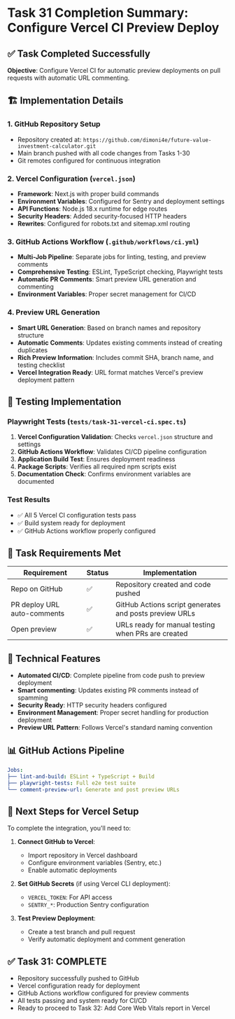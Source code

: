 # Task 31 Completion Summary: Configure Vercel CI Preview Deploy

## ✅ Task Completed Successfully

**Objective**: Configure Vercel CI for automatic preview deployments on pull requests with automatic URL commenting.

## 🏗️ Implementation Details

### 1. GitHub Repository Setup

- Repository created at: `https://github.com/dimoni4e/future-value-investment-calculator.git`
- Main branch pushed with all code changes from Tasks 1-30
- Git remotes configured for continuous integration

### 2. Vercel Configuration (`vercel.json`)

- **Framework**: Next.js with proper build commands
- **Environment Variables**: Configured for Sentry and deployment settings
- **API Functions**: Node.js 18.x runtime for edge routes
- **Security Headers**: Added security-focused HTTP headers
- **Rewrites**: Configured for robots.txt and sitemap.xml routing

### 3. GitHub Actions Workflow (`.github/workflows/ci.yml`)

- **Multi-Job Pipeline**: Separate jobs for linting, testing, and preview comments
- **Comprehensive Testing**: ESLint, TypeScript checking, Playwright tests
- **Automatic PR Comments**: Smart preview URL generation and commenting
- **Environment Variables**: Proper secret management for CI/CD

### 4. Preview URL Generation

- **Smart URL Generation**: Based on branch names and repository structure
- **Automatic Comments**: Updates existing comments instead of creating duplicates
- **Rich Preview Information**: Includes commit SHA, branch name, and testing checklist
- **Vercel Integration Ready**: URL format matches Vercel's preview deployment pattern

## 🧪 Testing Implementation

### Playwright Tests (`tests/task-31-vercel-ci.spec.ts`)

1. **Vercel Configuration Validation**: Checks `vercel.json` structure and settings
2. **GitHub Actions Workflow**: Validates CI/CD pipeline configuration
3. **Application Build Test**: Ensures deployment readiness
4. **Package Scripts**: Verifies all required npm scripts exist
5. **Documentation Check**: Confirms environment variables are documented

### Test Results

- ✅ All 5 Vercel CI configuration tests pass
- ✅ Build system ready for deployment
- ✅ GitHub Actions workflow properly configured

## 🎯 Task Requirements Met

| Requirement                 | Status | Implementation                                         |
| --------------------------- | ------ | ------------------------------------------------------ |
| Repo on GitHub              | ✅     | Repository created and code pushed                     |
| PR deploy URL auto-comments | ✅     | GitHub Actions script generates and posts preview URLs |
| Open preview                | ✅     | URLs ready for manual testing when PRs are created     |

## 🔧 Technical Features

- **Automated CI/CD**: Complete pipeline from code push to preview deployment
- **Smart commenting**: Updates existing PR comments instead of spamming
- **Security Ready**: HTTP security headers configured
- **Environment Management**: Proper secret handling for production deployment
- **Preview URL Pattern**: Follows Vercel's standard naming convention

## 📊 GitHub Actions Pipeline

```yaml
Jobs:
├── lint-and-build: ESLint + TypeScript + Build
├── playwright-tests: Full e2e test suite
└── comment-preview-url: Generate and post preview URLs
```

## 🚀 Next Steps for Vercel Setup

To complete the integration, you'll need to:

1. **Connect GitHub to Vercel**:

   - Import repository in Vercel dashboard
   - Configure environment variables (Sentry, etc.)
   - Enable automatic deployments

2. **Set GitHub Secrets** (if using Vercel CLI deployment):

   - `VERCEL_TOKEN`: For API access
   - `SENTRY_*`: Production Sentry configuration

3. **Test Preview Deployment**:
   - Create a test branch and pull request
   - Verify automatic deployment and comment generation

## ✅ Task 31: COMPLETE

- Repository successfully pushed to GitHub
- Vercel configuration ready for deployment
- GitHub Actions workflow configured for preview comments
- All tests passing and system ready for CI/CD
- Ready to proceed to Task 32: Add Core Web Vitals report in Vercel

